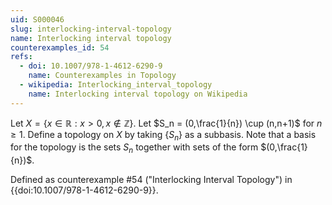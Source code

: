 ```yaml
---
uid: S000046
slug: interlocking-interval-topology
name: Interlocking interval topology
counterexamples_id: 54
refs:
  - doi: 10.1007/978-1-4612-6290-9
    name: Counterexamples in Topology
  - wikipedia: Interlocking_interval_topology
    name: Interlocking interval topology on Wikipedia
---
```

Let $X = \{x\in\mathbb{R} : x > 0, x \notin \mathbb{Z}\}$. Let $S_n = (0,\frac{1}{n}) \cup (n,n+1)$ for $n \geq 1$. Define a topology on $X$ by taking $\{S_n\}$ as a subbasis. Note that a basis for the topology is the sets $S_n$ together with sets of the form $(0,\frac{1}{n})$.

Defined as counterexample #54 ("Interlocking Interval Topology")
in {{doi:10.1007/978-1-4612-6290-9}}.
